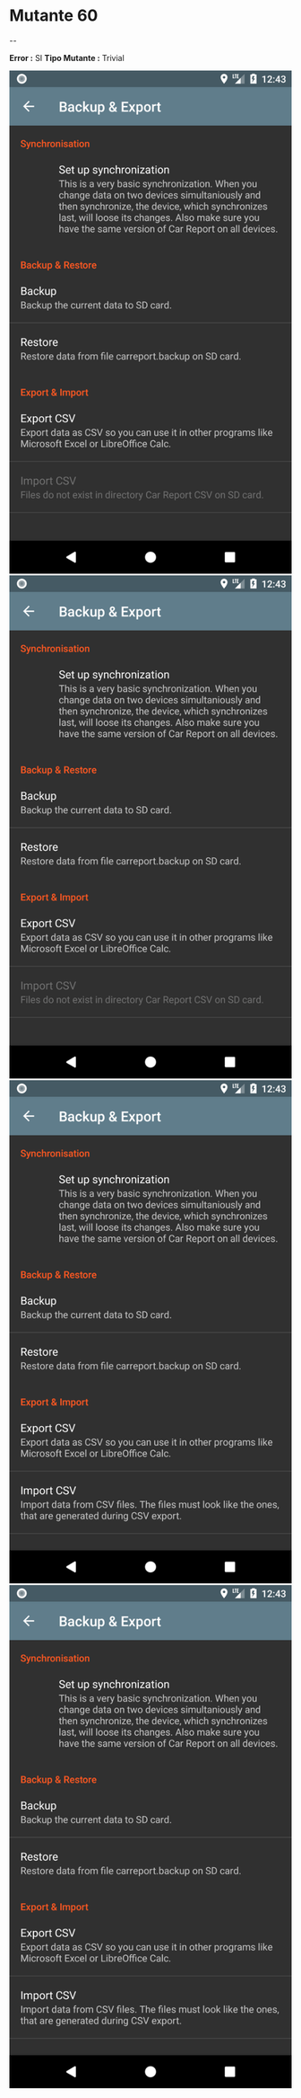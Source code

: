 # Mutante 60

--

**Error :** SI
**Tipo Mutante :** Trivial

![](screenshot_0.png)
![](screenshot_1.png)
![](screenshot_2.png)
![](screenshot_3.png)

